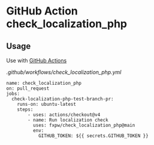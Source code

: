 # GitHub Action check_localization_php


## Usage

Use with [GitHub Actions](https://github.com/features/actions)

_.github/workflows/check_localization_php.yml_

```
name: check_localization_php
on: pull_request
jobs:
  check-localization-php-test-branch-pr:
    runs-on: ubuntu-latest
    steps:
        - uses: actions/checkout@v4
        - name: Run localization check
          uses: fxpw/check_localization_php@main
          env:
            GITHUB_TOKEN: ${{ secrets.GITHUB_TOKEN }}
```

